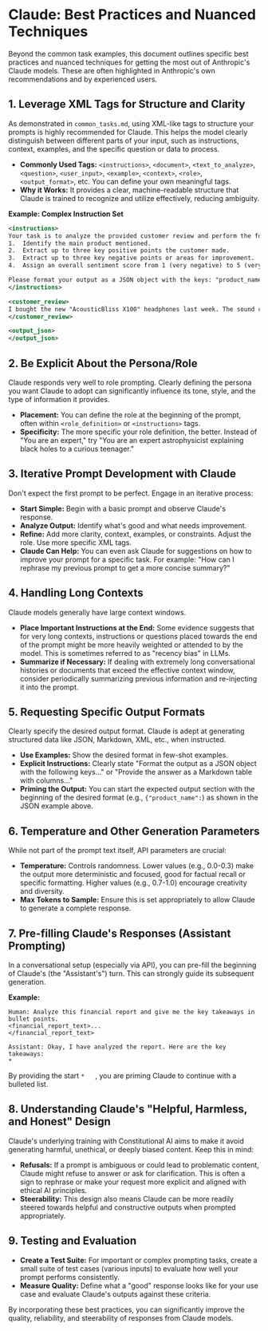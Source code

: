 # Claude: Best Practices and Nuanced Techniques

Beyond the common task examples, this document outlines specific best practices and nuanced techniques for getting the most out of Anthropic's Claude models. These are often highlighted in Anthropic's own recommendations and by experienced users.

## 1. Leverage XML Tags for Structure and Clarity

As demonstrated in `common_tasks.md`, using XML-like tags to structure your prompts is highly recommended for Claude. This helps the model clearly distinguish between different parts of your input, such as instructions, context, examples, and the specific question or data to process.

*   **Commonly Used Tags:** `<instructions>`, `<document>`, `<text_to_analyze>`, `<question>`, `<user_input>`, `<example>`, `<context>`, `<role>`, `<output_format>`, etc. You can define your own meaningful tags.
*   **Why it Works:** It provides a clear, machine-readable structure that Claude is trained to recognize and utilize effectively, reducing ambiguity.

**Example: Complex Instruction Set**
```xml
<instructions>
Your task is to analyze the provided customer review and perform the following actions:
1.  Identify the main product mentioned.
2.  Extract up to three key positive points the customer made.
3.  Extract up to three key negative points or areas for improvement.
4.  Assign an overall sentiment score from 1 (very negative) to 5 (very positive).

Please format your output as a JSON object with the keys: "product_name", "positive_points" (list of strings), "negative_points" (list of strings), and "sentiment_score" (integer).
</instructions>

<customer_review>
I bought the new "AcousticBliss X100" headphones last week. The sound clarity is absolutely phenomenal, truly immersive! Also, the noise cancellation is top-notch. However, I found the headband a bit too tight for long listening sessions, and the carrying case feels rather flimsy for such premium headphones. Battery life is decent, though.
</customer_review>

<output_json>
</output_json>
```

## 2. Be Explicit About the Persona/Role

Claude responds very well to role prompting. Clearly defining the persona you want Claude to adopt can significantly influence its tone, style, and the type of information it provides.

*   **Placement:** You can define the role at the beginning of the prompt, often within `<role_definition>` or `<instructions>` tags.
*   **Specificity:** The more specific your role definition, the better. Instead of "You are an expert," try "You are an expert astrophysicist explaining black holes to a curious teenager."

## 3. Iterative Prompt Development with Claude

Don't expect the first prompt to be perfect. Engage in an iterative process:
*   **Start Simple:** Begin with a basic prompt and observe Claude's response.
*   **Analyze Output:** Identify what's good and what needs improvement.
*   **Refine:** Add more clarity, context, examples, or constraints. Adjust the role. Use more specific XML tags.
*   **Claude Can Help:** You can even ask Claude for suggestions on how to improve your prompt for a specific task. For example: "How can I rephrase my previous prompt to get a more concise summary?"

## 4. Handling Long Contexts

Claude models generally have large context windows.
*   **Place Important Instructions at the End:** Some evidence suggests that for very long contexts, instructions or questions placed towards the end of the prompt might be more heavily weighted or attended to by the model. This is sometimes referred to as "recency bias" in LLMs.
*   **Summarize if Necessary:** If dealing with extremely long conversational histories or documents that exceed the effective context window, consider periodically summarizing previous information and re-injecting it into the prompt.

## 5. Requesting Specific Output Formats

Clearly specify the desired output format. Claude is adept at generating structured data like JSON, Markdown, XML, etc., when instructed.

*   **Use Examples:** Show the desired format in few-shot examples.
*   **Explicit Instructions:** Clearly state "Format the output as a JSON object with the following keys..." or "Provide the answer as a Markdown table with columns..."
*   **Priming the Output:** You can start the expected output section with the beginning of the desired format (e.g., `{"product_name":`) as shown in the JSON example above.

## 6. Temperature and Other Generation Parameters

While not part of the prompt text itself, API parameters are crucial:
*   **Temperature:** Controls randomness. Lower values (e.g., 0.0-0.3) make the output more deterministic and focused, good for factual recall or specific formatting. Higher values (e.g., 0.7-1.0) encourage creativity and diversity.
*   **Max Tokens to Sample:** Ensure this is set appropriately to allow Claude to generate a complete response.

## 7. Pre-filling Claude's Responses (Assistant Prompting)

In a conversational setup (especially via API), you can pre-fill the beginning of Claude's (the "Assistant's") turn. This can strongly guide its subsequent generation.

**Example:**

```
Human: Analyze this financial report and give me the key takeaways in bullet points.
<financial_report_text>...
</financial_report_text>

Assistant: Okay, I have analyzed the report. Here are the key takeaways:
*   
```
By providing the start `*   `, you are priming Claude to continue with a bulleted list.

## 8. Understanding Claude's "Helpful, Harmless, and Honest" Design

Claude's underlying training with Constitutional AI aims to make it avoid generating harmful, unethical, or deeply biased content. Keep this in mind:
*   **Refusals:** If a prompt is ambiguous or could lead to problematic content, Claude might refuse to answer or ask for clarification. This is often a sign to rephrase or make your request more explicit and aligned with ethical AI principles.
*   **Steerability:** This design also means Claude can be more readily steered towards helpful and constructive outputs when prompted appropriately.

## 9. Testing and Evaluation

*   **Create a Test Suite:** For important or complex prompting tasks, create a small suite of test cases (various inputs) to evaluate how well your prompt performs consistently.
*   **Measure Quality:** Define what a "good" response looks like for your use case and evaluate Claude's outputs against these criteria.

By incorporating these best practices, you can significantly improve the quality, reliability, and steerability of responses from Claude models. 